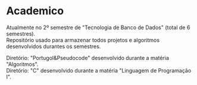 # Academico  
  
Atualmente no 2º semestre de "Tecnologia de Banco de Dados" (total de 6 semestres).  
Repositório usado para armazenar todos projetos e algoritmos desenvolvidos durantes os semestres.  
  
Diretório: "Portugol&Pseudocode" desenvolvido durante a matéria "Algoritmos".  
Diretório: "C" desenvolvido durante a matéria "Linguagem de Programação I".  
